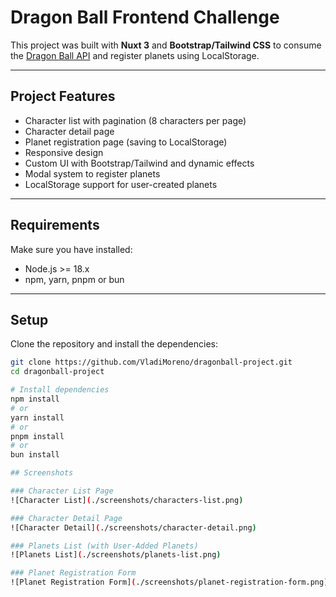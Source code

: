 # Dragon Ball Frontend Challenge

This project was built with **Nuxt 3** and **Bootstrap/Tailwind CSS** to consume the [Dragon Ball API](https://dragonball-api.com/) and register planets using LocalStorage.

---

## Project Features

- Character list with pagination (8 characters per page)
- Character detail page
- Planet registration page (saving to LocalStorage)
- Responsive design
- Custom UI with Bootstrap/Tailwind and dynamic effects
- Modal system to register planets
- LocalStorage support for user-created planets

---

## Requirements

Make sure you have installed:

- Node.js >= 18.x
- npm, yarn, pnpm or bun

---

## Setup

Clone the repository and install the dependencies:

```bash
git clone https://github.com/VladiMoreno/dragonball-project.git
cd dragonball-project

# Install dependencies
npm install
# or
yarn install
# or
pnpm install
# or
bun install

## Screenshots

### Character List Page
![Character List](./screenshots/characters-list.png)

### Character Detail Page
![Character Detail](./screenshots/character-detail.png)

### Planets List (with User-Added Planets)
![Planets List](./screenshots/planets-list.png)

### Planet Registration Form
![Planet Registration Form](./screenshots/planet-registration-form.png)

